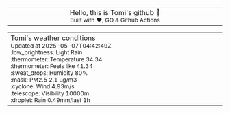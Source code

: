 
<div align="center">
<table>
<tbody>
<td align="center">
<img width="2000" height="0"><br>
Hello, this is Tomi's github 👋<br>
<sup>Built with ❤️, GO & Github Actions</sup><br>
<img width="2000" height="0">
</td>
</tbody>
</table>
</div>
<table>
<tbody>
<td align="left">
<img width="2000" height="0"><br>
Tomi's weather conditions<br>
<sup>Updated at 2025-05-07T04:42:49Z</sup><br>
<sup>:low_brightness: Light Rain</sup><br>
<sup>:thermometer: Temperature 34.34 </sup><br>
<sup>:thermometer: Feels like 41.34</sup><br>
<sup>:sweat_drops: Humidity 80%</sup><br>
<sup>:mask: PM2.5 2.1 μg/m3</sup><br>
<sup>:cyclone: Wind 4.93m/s </sup><br>
<sup>:telescope: Visibility 10000m </sup><br>
<sup>:droplet: Rain 0.49mm/last 1h </sup><br>
<img width="2000" height="0">
</td>
<td align="left">
<img width="2000" height="0"><br>
<br>
<img width="2000" height="0">
</td>
</tbody>
</table>
</div>
    
